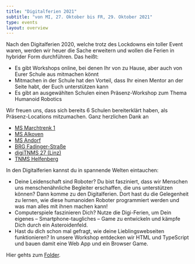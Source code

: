 ```yaml
---
title: "Digitalferien 2021"
subtitle: "von MI, 27. Oktober bis FR, 29. Oktober 2021"
type: events
layout: overview
---
```

Nach den Digitalferien 2020, welche trotz des Lockdowns ein toller Event waren, werden wir heuer die Sache erweitern und wollen die Ferien in hybrider Form durchführen. Das heißt: 

- Es gibt Workshops online, bei denen Ihr von zu Hause, aber auch von Eurer Schule aus mitmachen könnt
- Mitmachen in der Schule hat den Vorteil, dass Ihr einen Mentor an der Seite habt, der Euch unterstützen kann
- Es gibt an ausgewählten Schulen einen Präsenz-Workshop zum Thema Humanoid Robotics

Wir freuen uns, dass sich bereits 6 Schulen bereiterklärt haben, als Präsenz-Locations mitzumachen. Ganz herzlichen Dank an

- [MS Marchtrenk 1](https://www.nms1marchtrenk.eduhi.at)
- [MS Alkoven](https://ms-alkoven.at)
- [MS Andorf](http://www.msandorf.at)
- [BRG Fadinger-Straße](https://www.fadi.at)
- [digiTNMS 27 (Linz)](https://digims27.at)
- [TNMS Helfenberg](https://time-mittelschule.at)

In den Digitalferien kannst du in spannende Welten eintauchen:
- Deine Leidenschaft sind Roboter? Du bist fasziniert, dass wir Menschen uns menschenähnliche Begleiter erschaffen, die uns unterstützen können? Dann komme zu den Digitalferien. Dort hast du die Gelegenheit zu lernen, wie diese humanoiden Roboter programmiert werden und was man alles mit ihnen machen kann!
- Computerspiele faszinieren Dich? Nutze die Digi-Ferien, um Dein eigenes – Smartphone-taugliches – Game zu entwickeln und kämpfe Dich durch ein Asteroidenfeld.
- Hast du dich schon mal gefragt, wie deine Lieblingswebseiten funktionieren? In unsere Workshop entdecken wir HTML und TypeScript und bauen damit eine Web App und ein Browser Game.

Hier gehts zum  [Folder](img/2021-07-15_Digiferien_Folder_web.pdf).
